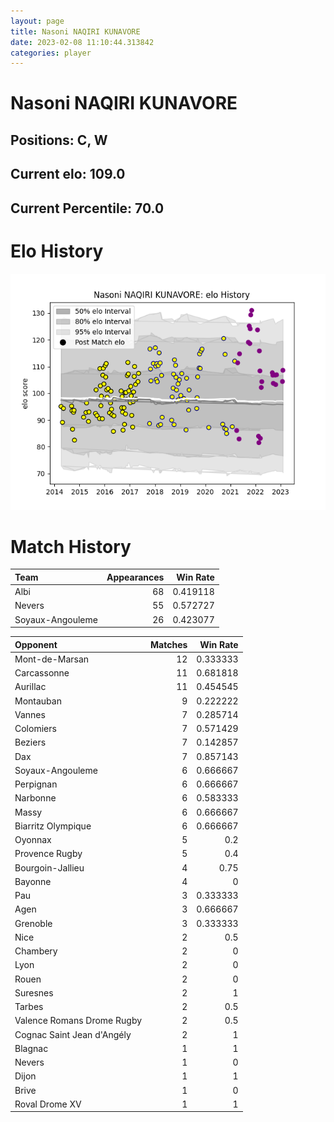 ```yaml
---  
layout: page  
title: Nasoni NAQIRI KUNAVORE  
date: 2023-02-08 11:10:44.313842  
categories: player  
---
```

# Nasoni NAQIRI KUNAVORE

## Positions: C, W

## Current elo: 109.0

## Current Percentile: 70.0

# Elo History


![elo history](history_NasoniNAQIRIKUNAVORE.png)
# Match History


| Team             |   Appearances |   Win Rate |
|:-----------------|--------------:|-----------:|
| Albi             |            68 |   0.419118 |
| Nevers           |            55 |   0.572727 |
| Soyaux-Angouleme |            26 |   0.423077 |

| Opponent                   |   Matches |   Win Rate |
|:---------------------------|----------:|-----------:|
| Mont-de-Marsan             |        12 |   0.333333 |
| Carcassonne                |        11 |   0.681818 |
| Aurillac                   |        11 |   0.454545 |
| Montauban                  |         9 |   0.222222 |
| Vannes                     |         7 |   0.285714 |
| Colomiers                  |         7 |   0.571429 |
| Beziers                    |         7 |   0.142857 |
| Dax                        |         7 |   0.857143 |
| Soyaux-Angouleme           |         6 |   0.666667 |
| Perpignan                  |         6 |   0.666667 |
| Narbonne                   |         6 |   0.583333 |
| Massy                      |         6 |   0.666667 |
| Biarritz Olympique         |         6 |   0.666667 |
| Oyonnax                    |         5 |   0.2      |
| Provence Rugby             |         5 |   0.4      |
| Bourgoin-Jallieu           |         4 |   0.75     |
| Bayonne                    |         4 |   0        |
| Pau                        |         3 |   0.333333 |
| Agen                       |         3 |   0.666667 |
| Grenoble                   |         3 |   0.333333 |
| Nice                       |         2 |   0.5      |
| Chambery                   |         2 |   0        |
| Lyon                       |         2 |   0        |
| Rouen                      |         2 |   0        |
| Suresnes                   |         2 |   1        |
| Tarbes                     |         2 |   0.5      |
| Valence Romans Drome Rugby |         2 |   0.5      |
| Cognac Saint Jean d'Angély |         2 |   1        |
| Blagnac                    |         1 |   1        |
| Nevers                     |         1 |   0        |
| Dijon                      |         1 |   1        |
| Brive                      |         1 |   0        |
| Roval Drome XV             |         1 |   1        |